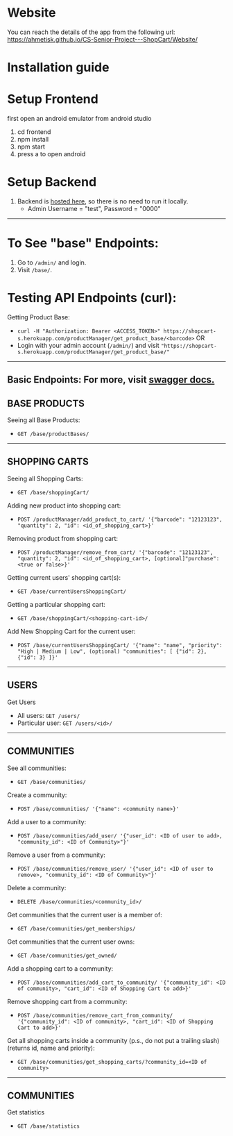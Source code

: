 # Website

You can reach the details of the app from the following url:
https://ahmetisk.github.io/CS-Senior-Project---ShopCart/Website/

# Installation guide

# Setup Frontend

first open an android emulator from android studio

1. cd frontend
2. npm install
3. npm start
4. press a to open android

# Setup Backend

1. Backend is [hosted here](http://146.190.235.140/), so there is no need to run it locally.
    * Admin Username = "test", Password = "0000"

-----------

# To See "base" Endpoints:

1. Go to `/admin/` and login.
2. Visit `/base/`.

# Testing API Endpoints (curl):

Getting Product Base:

* `curl -H "Authorization: Bearer <ACCESS_TOKEN>" https://shopcart-s.herokuapp.com/productManager/get_product_base/<barcode>`
  OR
* Login with your admin account (`/admin/`) and visit `"https://shopcart-s.herokuapp.com/productManager/get_product_base/"`

---------------
Basic Endpoints:
For more, visit [swagger docs.](https://shopcart-s.herokuapp.com/swagger/)
---------------
BASE PRODUCTS
---------------
Seeing all Base Products:

* `GET /base/productBases/`

---------------
SHOPPING CARTS
---------------
Seeing all Shopping Carts:

* `GET /base/shoppingCart/`

Adding new product into shopping cart:

 * `POST /productManager/add_product_to_cart/ '{"barcode": "12123123", "quantity": 2, "id": <id_of_shopping_cart>}'`

Removing product from shopping cart:

 * `POST /productManager/remove_from_cart/ '{"barcode": "12123123", "quantity": 2, "id": <id_of_shopping_cart>, [optional]"purchase": <true or false>}'`

Getting current users' shopping cart(s):

* `GET /base/currentUsersShoppingCart/`

Getting a particular shopping cart:

* `GET /base/shoppingCart/<shopping-cart-id>/`

Add New Shopping Cart for the current user:

* `POST /base/currentUsersShoppingCart/ '{"name": "name", "priority": "High | Medium | Low", (optional) "communities": [
  {"id": 2}, {"id": 3}
  ]}'` 
  
---------------
USERS
---------------
Get Users

* All users: `GET /users/`
* Particular user: `GET /users/<id>/`


---------------
COMMUNITIES
---------------
See all communities:
* `GET /base/communities/`

Create a community:
* `POST /base/communities/ '{"name": <community name>}'`

Add a user to a community:
* `POST /base/communities/add_user/ '{"user_id": <ID of user to add>, "community_id": <ID of Community>"}'`

Remove a user from a community:
* `POST /base/communities/remove_user/ '{"user_id": <ID of user to remove>, "community_id": <ID of Community>"}'`

Delete a community:
* `DELETE /base/communities/<community_id>/`

Get communities that the current user is a member of:
* `GET /base/communities/get_memberships/`

Get communities that the current user owns:
* `GET /base/communities/get_owned/`

Add a shopping cart to a community:
* `POST /base/communities/add_cart_to_community/ '{"community_id": <ID of community>, "cart_id": <ID of Shopping Cart to add>}'`

Remove shopping cart from a community:
* `POST /base/communities/remove_cart_from_community/ '{"community_id": <ID of community>, "cart_id": <ID of Shopping Cart to add>}'`

Get all shopping carts inside a community (p.s., do not put a trailing slash) (returns id, name and priority):
* `GET /base/communities/get_shopping_carts/?community_id=<ID of community>`

---------------
COMMUNITIES
---------------

Get statistics
* `GET /base/statistics`